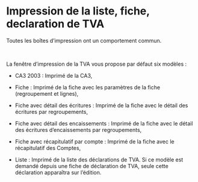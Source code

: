 # Impression de la liste, fiche, declaration de TVA



Toutes les boîtes d’impression ont un comportement commun.


 


La fenêtre d’impression de la TVA vous propose par défaut six modèles 
 :


* CA3 2003 : Imprimé 
 de la CA3,


* Fiche : Imprimé 
 de la fiche avec les paramètres de la fiche (regroupement et lignes),


* Fiche avec détail 
 des écritures : Imprimé de la fiche avec le détail des écritures par 
 regroupements,


* Fiche avec détail 
 des encaissements : Imprimé de la fiche avec le détail des écritures 
 d’encaissements par regroupements,


* Fiche avec récapitulatif 
 par compte : Imprimé de la fiche avec le récapitulatif des Comptes,


* Liste : Imprimé 
 de la liste des déclarations de TVA. Si ce modèle est demandé depuis 
 une fiche de déclaration de TVA, seule cette déclaration apparaîtra 
 sur l’édition.


